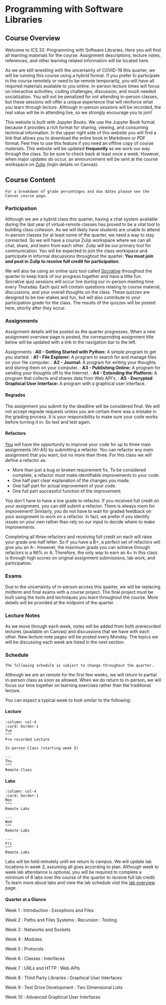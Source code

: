 Programming with Software Libraries
============================

## Course Overview

Welcome to ICS 32: Programming with Software Libraries. Here you will find all learning materials for the course. Assignment descriptions, lecture notes, references, and other learning related information will be located here. 

As we are still wrestling with the uncertainty of COVID-19 this quarter, we will be running this course using a hybrid format. If you prefer to participate in the course remotely or need to be remote temporarily, you will have all required materials available to you online. In-person lecture times will focus on interactive activities, coding challenges, discussion, and much needed socialization. You will not be penalized for not attending in-person classes, but these sessions will offer a unique experience that will reinforce what you learn through lecture. Although in-person sessions will be recorded, the real value will be in attending live, so we strongly encourage you to join! 

This website is built with Jupyter Books. We use the Jupyter Book format because it provides a rich format for sharing, viewing, and consuming technical information. In the upper right side of this website you will find a link that allows you to download the entire book in Markdown or PDF format. Feel free to use this feature if you need an offline copy of course materials. This website will be updated **frequently** as we work our way through the class. So be sure to check back at least once a week. However, when major updates do occur, an announcement will be sent at the course workspace on [Zulip](https://zulip.com/) (login details on Canvas).

## Course Content
```{note}
For a breakdown of grade percentages and due dates please see the Canvas course page.
```

### Participation

Although we are a hybrid class this quarter, having a chat system available during the last year of virtual-remote classes has proved to be a vital tool to building class cohesion. As we will likely have students are unable to attend in-person classes for at least some of the quarter, we need a way to stay connected. So we will have a course Zulip workspace where we can all chat, share, and learn from each other. Zulip will be our primary tool for communication. You will be expected to join the class workspace and participate in informal discussions throughout the quarter. **You must join and post in Zulip to receive full credit for participation**.

We will also be using an online quiz tool called [Socrative](https://www.socrative.com/) throughout the quarter to keep track of our progress together and have a little fun. Socrative quiz sessions will occur live during our in-person meeting time every Thursday. Each quiz will contain questions relating to course material, discussions, and your overall thoughts on the class. These quizzes are designed to be low-stakes and fun, but will also contribute to your participation grade for the class. The results of the quizzes will be posted here, shortly after they occur.


### Assignments 

Assignment details will be posted as the quarter progresses. When a new assignment overview page is posted, the corresponding assignment title below will be updated with a link in the navigation bar to the left.

Assignments
: __A0 - Getting Started with Python:__ A simple program to get you started.
: __A1 - File Explorer:__ A program to search for and manage files on your file computer.
: __A2 - Journal:__ A program for writing your thoughts and storing them on your computer.
: __A3 - Publishing Online:__ A program for sending your thoughts off to the Internet.
: __A4 - Extending the Platform:__ A program that collects and shares data from Web API's.
: __A5 - Encrypted Graphical User Interface:__ A program with a graphical user interface.

#### Regrades

The assignment you submit by the deadline will be considered final. We will not accept regrade requests unless you are certain there was a mistake in the grading process. It is your responsibility to make sure your code works before turning it in. So test and test again.

#### Refactors

[You](You) will have the opportunity to improve your code for up to three main assignments (A1-A5) by submitting a refactor. You can refactor any main assignment that you want, but no more than three. For this class we will define a refactor as:

* More than just a bug or broken requirement fix. To be considered complete, a refactor must make identifiable improvements to your code. 
* One half part clear explanation of the changes you made.
* One half part for actual improvement of your code.
* One full part successful function of the improvement.

You don't have to have a low grade to refactor. If you received full credit on your assignment, you can still submit a refactor. There is always room for improvement! Similarly, you do not have to wait for graded feedback on your assignment to work on a refactor. In fact, we prefer if you identify issues on your own rather than rely on our input to decide where to make improvements.

Completing all three refactors and receiving full credit on each will raise your grade one half letter. So if you have a B+, a perfect set of refactors will give you an A-. However, the maximum grade you can achieve through refactors is a 96% or A. Therefore, the only way to earn an A+ in this class is through high scores on original assignment submissions, lab work, and participation.

### Exams

Due to the uncertainty of in-person access this quarter, we will be replacing midterm and final exams with a course project. The final project must be built using the tools and techniques you learn throughout the course. More details will be provided at the midpoint of the quarter.

### Lecture Notes

As we move through each week, notes will be added from both prerecorded lectures (available on Canvas) and discussions that we have with each other. New lecture note pages will be posted every Monday. The topics we will be discussing each week are listed in the next section. 

### Schedule
```{note}
The following schedule is subject to change throughout the quarter.
```

Although we are an remote for the first few weeks, we will return to partial in-person class as soon as allowed. When we do return to in-person, we will focus our time together on learning exercises rather than the traditional lecture.

You can expect a typical week to look similar to the following:

#### Lecture
````{panels}
:column: col-4
:card: border-1
Tue
^^^
Pre-recorded Lecture

In-person Class (starting week 5)

---
Thu
^^^
Remote Class

````

#### Labs
````{panels}
:column: col-4
:card: border-1
Mon
^^^
Remote Labs

---
Wed
^^^
Remote Labs

---
Fri
^^^
Remote Labs
````

Labs will be held remotely until we return to campus. We will update lab locations in week 3, assuming all goes according to plan. Although week to week lab attendance is optional, you will be required to complete a minimum of 8 labs over the course of the quarter to receive full lab credit. To learn more about labs and view the lab schedule visit the [lab overview](../assignments/lab.md) page.

#### Quarter at a Glance

Week 1
: Introduction
: Exceptions and Files

Week 2
: Paths and Files Systems
: Recursion
: Testing

Week 3
: Networks and Sockets

Week 4
: Modules

Week 5
: Protocols

Week 6
: Classes
: Interfaces

Week 7
: URLs and HTTP
: Web APIs

Week 8
: Third Party Libraries
: Graphical User Interfaces

Week 9
: Test Drive Development
: Two Dimensional Lists

Week 10
: Advanced Graphical User Interfaces
